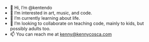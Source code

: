 - 👋 Hi, I’m @kentendo
- 👀 I’m interested in art, music, and code.
- 🌱 I’m currently learning about life.
- 💞️ I’m looking to collaborate on teaching code, mainly to kids, but possibly adults too.
- 📫 You can reach me at kenny@kennycosca.com

<!---
kentendo/kentendo is a ✨ special ✨ repository because its `README.md` (this file) appears on your GitHub profile.
You can click the Preview link to take a look at your changes.
--->
